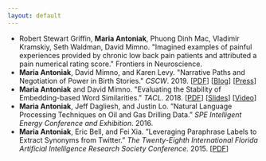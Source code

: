 ```yaml
---
layout: default
---
```


* Robert Stewart Griffin, **Maria Antoniak**, Phuong Dinh Mac, Vladimir Kramskiy, Seth Waldman, David Mimno. "Imagined examples of painful experiences provided by chronic low back pain patients and attributed a pain numerical rating score." Frontiers in Neuroscience.
* **Maria Antoniak**, David Mimno, and Karen Levy. "Narrative Paths and Negotiation of Power in Birth Stories." *CSCW*. 2019. [[PDF](https://maria-antoniak.github.io/resources/2019_cscw_birth_stories.pdf)]  [[Blog](https://maria-antoniak.github.io/2019/11/04/computational-reading-birth-stories.html)] [[Press](http://news.cornell.edu/stories/2019/11/online-birth-stories-reveal-power-imbalances)]
* **Maria Antoniak** and David Mimno. "Evaluating the Stability of Embedding-based Word Similarities." *TACL*. 2018. [[PDF](https://maria-antoniak.github.io/resources/2018_evaluating_stability.pdf)] [[Slides](https://maria-antoniak.github.io/resources/2018_naacl_presentation_with_notes.pdf)] [[Video](https://vimeo.com/277670053)]  
* **Maria Antoniak**, Jeff Dagliesh, and Justin Lo. ”Natural Language Processing Techniques on Oil and Gas Drilling Data.” *SPE Intelligent Energy Conference and Exhibition*. 2016.
* **Maria Antoniak**, Eric Bell, and Fei Xia. ”Leveraging Paraphrase Labels to Extract Synonyms from Twitter.” *The Twenty-Eighth International Florida Artificial Intelligence Research Society Conference*. 2015. [[PDF](https://maria-antoniak.github.io/resources/2015_leveraging_paraphrase.pdf)]



<br>
